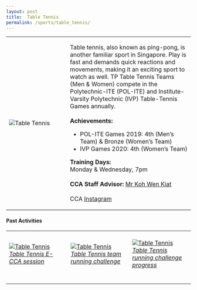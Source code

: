 ```yaml
---
layout: post
title:  Table Tennis
permalink: /sports/table_tennis/
---
```


<table>
    <tr>
        <td style="width:33%"><image src="/images/CCA_table_tennis.jpg" style="display:block;margin-left:auto;margin-right:auto;" alt="Table Tennis"></image></td>
        <td>
            <p>
                Table tennis, also known as ping-pong, is another familiar sport in Singapore. Play is fast and demands quick reactions and movements, making it an exciting sport to watch as well. TP Table Tennis Teams (Men & Women) compete in the Polytechnic-ITE (POL-ITE) and Institute-Varsity Polytechnic (IVP) Table-Tennis Games annually.<br>
                <br>
                <b>Achievements:</b>
                <ul>
                 <li>POL-ITE Games 2019: 4th (Men’s Team) & Bronze (Women’s Team)</li>
                 <li>IVP Games 2020: 4th (Women’s Team)</li>
                </ul>
            </p>
            <p>
                <b>Training Days:</b><br>
                Monday & Wednesday, 7pm<br>
                <br>
                <b>CCA Staff Advisor:</b> <a href="mailto:wkkoh@tp.edu.sg">Mr Koh Wen Kiat</a><br>
                <br>
                CCA <a href="https://www.instagram.com/tptabletennis">Instagram</a>
            </p>
        </td>
    </tr>
</table>

#### Past Activities

<table>
    <tr>
        <td style="width:33%"><br>
            <a href="https://www.instagram.com/p/CCqZxS7nPpF/">
                <image src="/images/CCA-tabletennis_IG1.png" style="display:block;margin-left:auto;margin-right:auto;" alt="Table Tennis">
                <h6 style="margin-top:0%">Table Tennis E-CCA session</h6>
                </image>
            </a>
        </td>
        <td style="width:33%"><br>
            <a href="https://www.instagram.com/p/CCKqSe2HrJU/">
                <image src="/images/CCA-tabletennis_IG2.png" style="display:block;margin-left:auto;margin-right:auto;" alt="Table Tennis">
                <h6 style="margin-top:0%">Table Tennis team running challenge</h6>
                </image>
            </a>
        </td>
        <td style="width:33%"><br>
            <a href="https://www.instagram.com/p/CB9pkWyHMmL/">
                <image src="/images/CCA-tabletennis_IG3.png" style="display:block;margin-left:auto;margin-right:auto;" alt="Table Tennis">
                <h6 style="margin-top:0%">Table Tennis running challenge progress</h6>    
                </image>
            </a>
        </td>
    </tr>
</table>
